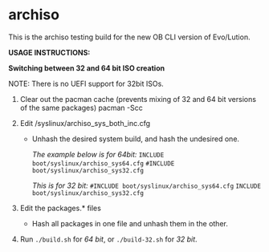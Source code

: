 archiso
=======
This is the archiso testing build for the new OB CLI version of Evo/Lution.



**USAGE INSTRUCTIONS:**

**Switching between 32 and 64 bit ISO creation**

NOTE: There is no UEFI support for 32bit ISOs.

1. Clear out the pacman cache (prevents mixing of 32 and 64 bit versions of the same packages)
pacman -Scc

2. Edit /syslinux/archiso_sys_both_inc.cfg 
   *  Unhash the desired system build, and hash the undesired one.

      _The example below is for 64bit:_
      `INCLUDE boot/syslinux/archiso_sys64.cfg`
      `#INCLUDE boot/syslinux/archiso_sys32.cfg`

      _This is for 32 bit:_
      `#INCLUDE boot/syslinux/archiso_sys64.cfg`
      `INCLUDE boot/syslinux/archiso_sys32.cfg`

3. Edit the packages.* files
   * Hash all packages in one file and unhash them in the other.

4. Run `./build.sh` for _64 bit_, or `./build-32.sh` for _32 bit_.
